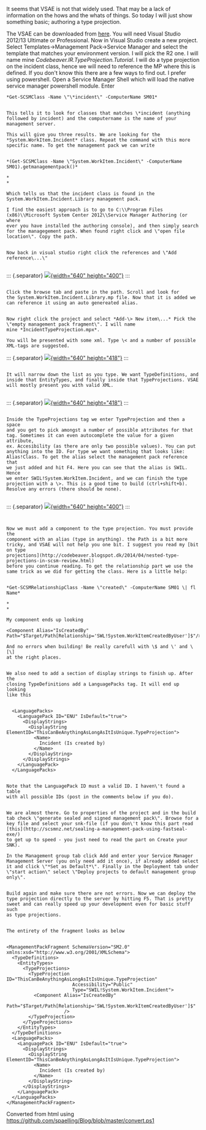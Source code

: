 ﻿It seems that VSAE is not that widely used. That may be a lack of
information on the hows and the whats of things. So today I will just
show something basic; authoring a type projection.

The VSAE can be downloaded from
[here](http://www.microsoft.com/en-us/download/details.aspx?id=30169).
You will need Visual Studio 2012/13 Ultimate or Professional.
Now in Visual Studio create a new project. Select Templates-\>Management
Pack-\>Service Manager and select the template that matches your
environment version. I will pick the R2 one. I will name
mine *Codebeaver.IR.TypeProjection.Tutorial*.
I will do a type projection on the incident class, hence we will need to
reference the MP where this is defined. If you don\'t know this there
are a few ways to find out. I prefer using powershell. Open a Service
Manager Shell which will load the native service manager powershell
module. Enter
```
*Get-SCSMClass -Name \"\*incident\" -ComputerName SM01*
```
```
```
```
This tells it to look for classes that matches \*incident (anything
followed by incident) and the computername is the name of your
management server.
```
```
This will give you three results. We are looking for the
*System.WorkItem.Incident* class. Repeat the command with this more
specific name. To get the management pack we can write
```
```
```
```
*(Get-SCSMClass -Name \"System.WorkItem.Incident\" -ComputerName
SM01).getmanagementpack()*
```
```
*
*
```
```
Which tells us that the incident class is found in the
System.WorkItem.Incident.Library management pack.
```
```
I find the easiest approach is to go to C:\\Program Files
(x86)\\Microsoft System Center 2012\\Service Manager Authoring (or where
ever you have installed the authoring console), and then simply search
for the managegement pack. When found right click and \"open file
location\". Copy the path.
```
```
```
```
Now back in visual studio right click the references and \"Add
reference\...\"
```
```
```
::: {.separator}
[![](//2.bp.blogspot.com/-P_evR856A90/VZEdZhT84XI/AAAAAAAASlU/I2EAXxJSn-g/s640/addref.png){width="640"
height="400"}](//2.bp.blogspot.com/-P_evR856A90/VZEdZhT84XI/AAAAAAAASlU/I2EAXxJSn-g/s1600/addref.png)
:::
```
```
```
Click the browse tab and paste in the path. Scroll and look for
the System.WorkItem.Incident.Library.mp file. Now that it is added we
can reference it using an auto genereated alias.
```
```
```
```
Now right click the project and select *Add-\> New item\...* Pick the
\"empty management pack fragment\". I will name
mine *IncidentTypeProjection.mpx*.
```
```
You will be presented with some xml. Type \< and a number of possible
XML-tags are suggested.
```
::: {.separator}
[![](//1.bp.blogspot.com/-3EcLZP3hh48/VZEfocru3mI/AAAAAAAASlg/xGpK1F71gx0/s640/xml.png){width="640"
height="418"}](//1.bp.blogspot.com/-3EcLZP3hh48/VZEfocru3mI/AAAAAAAASlg/xGpK1F71gx0/s1600/xml.png)
:::
```
```
```
It will narrow down the list as you type. We want TypeDefinitions, and
inside that EntityTypes, and finally inside that TypeProjections. VSAE
will mostly present you with valid XML.
```
```
```
::: {.separator}
[![](//1.bp.blogspot.com/-tiyXXHNHz_Q/VZEgWvtG_UI/AAAAAAAASlo/dkQZSkB1WUw/s640/xml2.png){width="640"
height="418"}](//1.bp.blogspot.com/-tiyXXHNHz_Q/VZEgWvtG_UI/AAAAAAAASlo/dkQZSkB1WUw/s1600/xml2.png)
:::
```
```
```
Inside the TypeProjections tag we enter TypeProjection and then a space
and you get to pick amongst a number of possible attributes for that
tag. Sometimes it can even autocomplete the value for a given attribute,
ex. Accesibility (as there are only two possible values). You can put
anything into the ID. For type we want something that looks like:
Alias!Class. To get the alias select the management pack reference that
we just added and hit F4. Here you can see that the alias is SWIL. Hence
we enter SWIL!System.WorkItem.Incident, and we can finish the type
projection with a \>. This is a good time to build (ctrl+shift+b).
Resolve any errors (there should be none).
```
```
```
::: {.separator}
[![](//2.bp.blogspot.com/-QE1yZNecm6E/VZEjBxQL66I/AAAAAAAASl0/dClGVmqtds8/s640/xml3.png){width="640"
height="400"}](//2.bp.blogspot.com/-QE1yZNecm6E/VZEjBxQL66I/AAAAAAAASl0/dClGVmqtds8/s1600/xml3.png)
:::
```
```
```
```
```
Now we must add a component to the type projection. You must provide the
component with an alias (type in anything). the Path is a bit more
tricky, and VSAE will not help you one bit. I suggest you read my [bit
on type
projections](http://codebeaver.blogspot.dk/2014/04/nested-type-projections-in-scsm-review.html)
before you continue reading. To get the relationship part we use the
same trick as we did for getting the class. Here is a little help:
```
```
```
```
*Get-SCSMRelationshipClass -Name \"created\" -ComputerName SM01 \| fl
Name*
```
```
*
*
```
```
My component ends up looking
```
    <Component Alias="IsCreatedBy" Path="$Target/Path[Relationship='SWL!System.WorkItemCreatedByUser']$"/>
```
And no errors when building! Be really carefull with \$ and \' and \[\]
at the right places.
```
```
```
```
We also need to add a section of display strings to finish up. After the
closing TypeDefinitions add a LanguagePacks tag. It will end up looking
like this
```
```
```
      <LanguagePacks>
        <LanguagePack ID="ENU" IsDefault="true">
          <DisplayStrings>
            <DisplayString ElementID="ThisCanBeAnythingAsLongAsItIsUnique.TypeProjection">
              <Name>
                Incident (Is created by)
              </Name>
            </DisplayString>
          </DisplayStrings>
        </LanguagePack>
      </LanguagePacks>
```
```
```
Note that the LanguagePack ID must a valid ID. I haven\'t found a table
with all possible IDs (post in the comments below if you do).
```
```
```
```
We are almost there. Go to properties of the project and in the build
tab check \"generate sealed and signed management pack\". Browse for a
key file and select your snk-file (if you don\'t know this part read
[this](http://scsmnz.net/sealing-a-management-pack-using-fastseal-exe/)
to get up to speed - you just need to read the part on Create your SNK).
```
```
In the Management group tab click Add and enter your Service Manager
Management Server (you only need add it once), if already added select
it and click \"*Set as Default*\". Finally in the Deployment tab under
\"start action\" select \"Deploy projects to default management group
only\".
```
```
```
```
Build again and make sure there are not errors. Now we can deploy the
type projection directly to the server by hitting F5. That is pretty
sweet and can really speed up your development even for basic stuff such
as type projections.
```
```
```
```
The entirety of the fragment looks as below
```
```
```
    <ManagementPackFragment SchemaVersion="SM2.0" xmlns:xsd="http://www.w3.org/2001/XMLSchema">
      <TypeDefinitions>
        <EntityTypes>
          <TypeProjections>
            <TypeProjection ID="ThisCanBeAnythingAsLongAsItIsUnique.TypeProjection" 
                            Accessibility="Public" 
                            Type="SWIL!System.WorkItem.Incident">
              <Component Alias="IsCreatedBy" 
                         Path="$Target/Path[Relationship='SWL!System.WorkItemCreatedByUser']$"
                         />
            </TypeProjection>
          </TypeProjections>
        </EntityTypes>
      </TypeDefinitions>
      <LanguagePacks>
        <LanguagePack ID="ENU" IsDefault="true">
          <DisplayStrings>
            <DisplayString ElementID="ThisCanBeAnythingAsLongAsItIsUnique.TypeProjection">
              <Name>
                Incident (Is created by)
              </Name>
            </DisplayString>
          </DisplayStrings>
        </LanguagePack>
      </LanguagePacks>
    </ManagementPackFragment>

Converted from html using https://github.com/spaelling/Blog/blob/master/convert.ps1 


